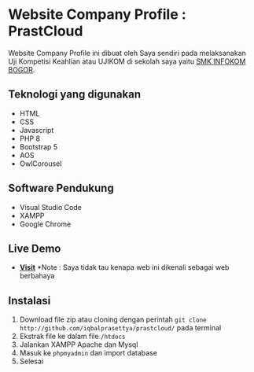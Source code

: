 # Website Company Profile : PrastCloud #
Website Company Profile ini dibuat oleh Saya sendiri pada melaksanakan Uji Kompetisi Keahlian atau UJIKOM di sekolah saya yaitu [SMK INFOKOM BOGOR](https://smkinfokom-bogor.sch.id/).

## Teknologi yang digunakan ##
* HTML
* CSS
* Javascript
* PHP 8
* Bootstrap 5
* AOS
* OwlCorousel

## Software Pendukung ##
* Visual Studio Code
* XAMPP 
* Google Chrome

## Live Demo ##
* <a href="https://prasttcloud.000webhostapp.com/" target="_blank">**Visit**</a>
*Note : Saya tidak tau kenapa web ini dikenali sebagai web berbahaya

## Instalasi
1. Download file zip atau cloning dengan perintah `git clone http://github.com/iqbalprasettya/prastcloud/` pada terminal
2. Ekstrak file ke dalam file `/htdocs`
3. Jalankan XAMPP Apache dan Mysql
4. Masuk ke `phpmyadmin` dan import database 
5. Selesai
